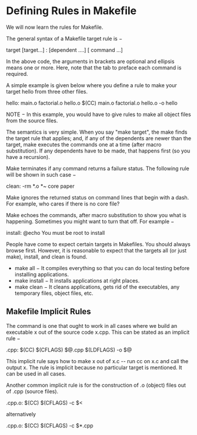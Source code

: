 # Defining Rules in Makefile

We will now learn the rules for Makefile.

The general syntax of a Makefile target rule is −

target [target...] : [dependent ....]
[ command ...]

In the above code, the arguments in brackets are optional and ellipsis means one or more. Here, note that the tab to preface each command is required.

A simple example is given below where you define a rule to make your target hello from three other files.

hello: main.o factorial.o hello.o
   $(CC) main.o factorial.o hello.o -o hello

NOTE − In this example, you would have to give rules to make all object files from the source files.

The semantics is very simple. When you say "make target", the make finds the target rule that applies; and, if any of the dependents are newer than the target, make executes the commands one at a time (after macro substitution). If any dependents have to be made, that happens first (so you have a recursion).

Make terminates if any command returns a failure status. The following rule will be shown in such case −

clean:
   -rm *.o *~ core paper

Make ignores the returned status on command lines that begin with a dash. For example, who cares if there is no core file?

Make echoes the commands, after macro substitution to show you what is happening. Sometimes you might want to turn that off. For example −

install:
   @echo You must be root to install

People have come to expect certain targets in Makefiles. You should always browse first. However, it is reasonable to expect that the targets all (or just make), install, and clean is found.

+ make all − It compiles everything so that you can do local testing before installing applications.
+ make install − It installs applications at right places.
+ make clean − It cleans applications, gets rid of the executables, any temporary files, object files, etc.

## Makefile Implicit Rules

The command is one that ought to work in all cases where we build an executable x out of the source code x.cpp. This can be stated as an implicit rule −

.cpp:
   $(CC) $(CFLAGS) $@.cpp $(LDFLAGS) -o $@

This implicit rule says how to make x out of x.c -- run cc on x.c and call the output x. The rule is implicit because no particular target is mentioned. It can be used in all cases.

Another common implicit rule is for the construction of .o (object) files out of .cpp (source files).

.cpp.o:
   $(CC) $(CFLAGS) -c $<

alternatively

.cpp.o:
   $(CC) $(CFLAGS) -c $*.cpp


